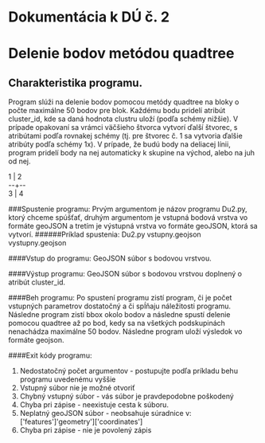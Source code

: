 # Dokumentácia k DÚ č. 2
# Delenie bodov metódou quadtree
## Charakteristika programu.
Program slúži na delenie bodov pomocou metódy quadtree na bloky o počte maximálne 50 bodov pre blok. Každému bodu pridelí 
atribút cluster_id, kde sa daná hodnota clustru uloží (podľa schémy nižšie). V prípade opakovaní sa vrámci väčšieho štvorca
vytvorí ďalší štvorec, s atribútami podľa rovnakej schémy (tj. pre štvorec č. 1 sa vytvoria ďalšie atribúty podľa 
schémy 1x). V prípade, že budú body na deliacej línii, program pridelí body na nej automaticky k skupine na východ, 
alebo na juh od nej.

1 | 2 \
--+-- \
3 | 4

###Spustenie programu:
Prvým argumentom je názov programu Du2.py, ktorý chceme spúšťať, druhým argumentom je vstupná bodová vrstva 
vo formáte geoJSON a tretím je výstupná vrstva vo formáte geoJSON, ktorá sa vytvorí.
######Príklad spustenia:
Du2.py vstupny.geojson vystupny.geojson 

####Vstup do programu:
GeoJSON súbor s bodovou vrstvou.

####Výstup programu:
GeoJSON súbor s bodovou vrstvou doplnený o atribút cluster_id.

####Beh programu:
Po spustení programu zistí program, či je počet vstupných parametrov dostatočný a či spĺňaju náležitosti programu.
Následne program zistí bbox okolo bodov a následne spustí delenie pomocou quadtree až po bod, kedy sa na všetkých podskupinách 
nenachádza maximálne 50 bodov. Následne program uloží výsledok vo formáte geojson.

####Exit kódy programu:
1) Nedostatočný počet argumentov - postupujte podľa príkladu behu programu uvedenému vyššie
2) Vstupný súbor nie je možné otvoriť
3) Chybný vstupný súbor - vás súbor je pravdepodobne poškodený
4) Chyba pri zápise - neexistuje cesta k súboru.
5) Neplatný geoJSON súbor - neobsahuje súradnice v: ['features']'geometry']['coordinates']
6) Chyba pri zápise - nie je povolený zápis